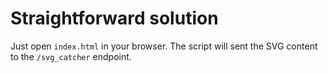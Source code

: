 Straightforward solution
==================================

Just open `index.html` in your browser.
The script will sent the SVG content to the `/svg_catcher` endpoint.
